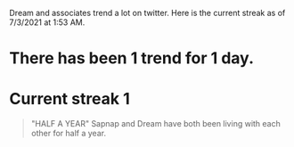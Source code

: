 Dream and associates trend a lot on twitter. Here is the current streak as of 7/3/2021 at 1:53 AM.

# There has been 1 trend for 1 day.
# Current streak **1**  
  
> "HALF A YEAR"
> Sapnap and Dream have both been living with each other for half a year.
